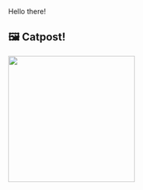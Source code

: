 Hello there!



## 🖼️ Catpost!

<sub>
    <img src="https://cdn2.thecatapi.com/images/abf.jpg" height="256">
</sub>

